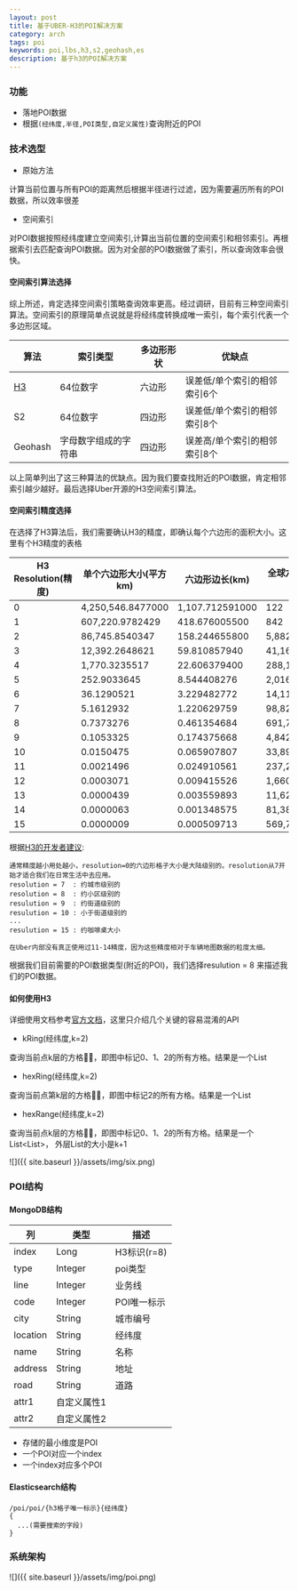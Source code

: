 ```yaml
---
layout: post
title: 基于UBER-H3的POI解决方案
category: arch
tags: poi
keywords: poi,lbs,h3,s2,geohash,es
description: 基于h3的POI解决方案
---
```

### 功能

- 落地POI数据
- 根据`(经纬度,半径,POI类型,自定义属性)`查询附近的POI

### 技术选型
- 原始方法

计算当前位置与所有POI的距离然后根据半径进行过滤，因为需要遍历所有的POI数据，所以效率很差

- 空间索引

对POI数据按照经纬度建立空间索引,计算出当前位置的空间索引和相邻索引。再根据索引去匹配查询POI数据。因为对全部的POI数据做了索引，所以查询效率会很快。

#### 空间索引算法选择
综上所述，肯定选择空间索引策略查询效率更高。经过调研，目前有三种空间索引算法。空间索引的原理简单点说就是将经纬度转换成唯一索引，每个索引代表一个多边形区域。


算法 | 索引类型| 多边形形状 |优缺点
---|--- |---|---
[H3](https://uber.github.io/h3/#/)| 64位数字 | 六边形|误差低/单个索引的相邻索引6个
S2| 64位数字 | 四边形 |误差低/单个索引的相邻索引8个
Geohash|字母数字组成的字符串|四边形|误差高/单个索引的相邻索引8个

以上简单列出了这三种算法的优缺点。因为我们要查找附近的POI数据，肯定相邻索引越少越好。最后选择Uber开源的H3空间索引算法。

#### 空间索引精度选择
在选择了H3算法后，我们需要确认H3的精度，即确认每个六边形的面积大小。这里有个H3精度的表格


H3 Resolution(精度) | 单个六边形大小(平方km) |六边形边长(km) | 全球六边形总数(索引总数)
---|--- | --- | ---
0	|4,250,546.8477000|	1,107.712591000|	122
1	|607,220.9782429|	418.676005500|	842
2	|86,745.8540347|	158.244655800|	5,882
3	|12,392.2648621|	59.810857940|	41,162
4	|1,770.3235517|	22.606379400|	288,122
5	|252.9033645|	8.544408276|	2,016,842
6	|36.1290521|	3.229482772|	14,117,882
7	|5.1612932|	1.220629759|	98,825,162
8	|0.7373276|	0.461354684|	691,776,122
9	|0.1053325|	0.174375668|	4,842,432,842
10	|0.0150475|	0.065907807|	33,897,029,882
11	|0.0021496|	0.024910561|	237,279,209,162
12	|0.0003071|	0.009415526|	1,660,954,464,122
13	|0.0000439|	0.003559893|	11,626,681,248,842
14	|0.0000063|	0.001348575|	81,386,768,741,882
15	|0.0000009|	0.000509713|	569,707,381,193,162

根据[H3的开发者建议](https://github.com/uber/h3/issues/71):
```
通常精度越小用处越小，resolution=0的六边形格子大小是大陆级别的。resolution从7开始才适合我们在日常生活中去应用。
resolution = 7  : 约城市级别的
resolution = 8  : 约小区级别的
resulution = 9  : 约街道级别的
resulution = 10 : 小于街道级别的
...
resulution = 15 : 约咖啡桌大小

在Uber内部没有真正使用过11-14精度，因为这些精度相对于车辆地图数据的粒度太细。
```
根据我们目前需要的POI数据类型(附近的POI)，我们选择resulution = 8 来描述我们的POI数据。

#### 如何使用H3
详细使用文档参考[官方文档](https://uber.github.io/h3/#/)，这里只介绍几个关键的容易混淆的API

- kRing(经纬度,k=2)

查询当前点k层的方格，即图中标记0、1、2的所有方格。结果是一个List

- hexRing(经纬度,k=2)

查询当前点第k层的方格，即图中标记2的所有方格。结果是一个List

- hexRange(经纬度,k=2)

查询当前点k层的方格，即图中标记0、1、2的所有方格。结果是一个List&lt;List&gt;，
外层List的大小是k+1

![]({{ site.baseurl }}/assets/img/six.png)
### POI结构

#### MongoDB结构

列 |类型 | 描述
---|--- | ---
index |Long|H3标识(r=8)
type|Integer|poi类型
line|Integer|业务线
code|Integer|POI唯一标示
city|String|城市编号
location|String|经纬度
name|String|名称
address|String|地址
road|String|道路
attr1|自定义属性1|
attr2|自定义属性2|


- 存储的最小维度是POI
- 一个POI对应一个index
- 一个index对应多个POI

#### Elasticsearch结构

```
/poi/poi/{h3格子唯一标示}{经纬度}
{
  ...(需要搜索的字段)
}
```

### 系统架构
![]({{ site.baseurl }}/assets/img/poi.png)
